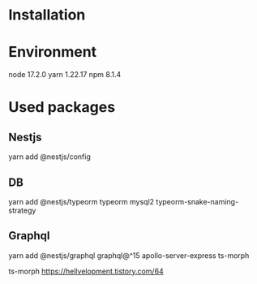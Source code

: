 # Installation


# Environment
node 17.2.0
yarn 1.22.17
npm 8.1.4


# Used packages

## Nestjs
yarn add @nestjs/config

## DB
yarn add @nestjs/typeorm typeorm mysql2 typeorm-snake-naming-strategy

## Graphql
yarn add @nestjs/graphql graphql@^15 apollo-server-express ts-morph

ts-morph
https://hellvelopment.tistory.com/64